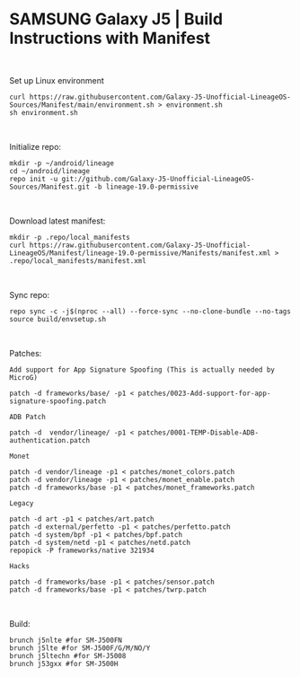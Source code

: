 # SAMSUNG Galaxy J5 | Build Instructions with Manifest
<br/>

Set up Linux environment
```
curl https://raw.githubusercontent.com/Galaxy-J5-Unofficial-LineageOS-Sources/Manifest/main/environment.sh > environment.sh
sh environment.sh
```
<br/>

Initialize repo:
```
mkdir -p ~/android/lineage
cd ~/android/lineage
repo init -u git://github.com/Galaxy-J5-Unofficial-LineageOS-Sources/Manifest.git -b lineage-19.0-permissive
```
<br/>


Download latest manifest:
```
mkdir -p .repo/local_manifests
curl https://raw.githubusercontent.com/Galaxy-J5-Unofficial-LineageOS/Manifest/lineage-19.0-permissive/Manifests/manifest.xml > .repo/local_manifests/manifest.xml
```
<br/>

Sync repo:
```
repo sync -c -j$(nproc --all) --force-sync --no-clone-bundle --no-tags
source build/envsetup.sh
```
<br/>

Patches:

```Add support for App Signature Spoofing (This is actually needed by MicroG)```
```
patch -d frameworks/base/ -p1 < patches/0023-Add-support-for-app-signature-spoofing.patch
```

```ADB Patch ```
```
patch -d  vendor/lineage/ -p1 < patches/0001-TEMP-Disable-ADB-authentication.patch
```


```Monet```
```
patch -d vendor/lineage -p1 < patches/monet_colors.patch
patch -d vendor/lineage -p1 < patches/monet_enable.patch
patch -d frameworks/base -p1 < patches/monet_frameworks.patch
```

```Legacy```
```
patch -d art -p1 < patches/art.patch
patch -d external/perfetto -p1 < patches/perfetto.patch
patch -d system/bpf -p1 < patches/bpf.patch
patch -d system/netd -p1 < patches/netd.patch
repopick -P frameworks/native 321934
```

```Hacks ```
```
patch -d frameworks/base -p1 < patches/sensor.patch
patch -d frameworks/base -p1 < patches/twrp.patch

```
<br/>

Build:
```
brunch j5nlte #for SM-J500FN
brunch j5lte #for SM-J500F/G/M/NO/Y
brunch j5ltechn #for SM-J5008
brunch j53gxx #for SM-J500H
```
<br/>
